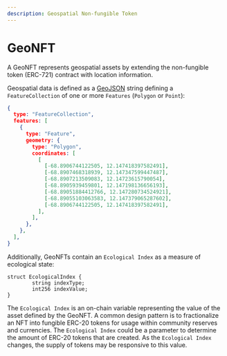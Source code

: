 ```yaml
---
description: Geospatial Non-fungible Token
---
```


# GeoNFT

A GeoNFT represents geospatial assets by extending the non-fungible token (ERC-721) contract with location information.

Geospatial data is defined as a [GeoJSON](https://www.rfc-editor.org/rfc/rfc7946) string defining a `FeatureCollection` of one or more `Features` (`Polygon` or `Point`):

```json
{
  type: "FeatureCollection",
  features: [
    {
      type: "Feature",
      geometry: {
        type: "Polygon",
        coordinates: [
          [
            [-68.8906744122505, 12.147418397582491],
            [-68.8907468318939, 12.147347599447487],
            [-68.8907213509083, 12.14723615790054],
            [-68.8905939459801, 12.147198136656193],
            [-68.89051884412766, 12.147280734524921],
            [-68.89055103063583, 12.147379065287602],
            [-68.8906744122505, 12.147418397582491],
          ],
        ],
      },
    },
  ],
}
```

Additionally, GeoNFTs contain an `Ecological Index` as a measure of ecological state:

```solidity
struct EcologicalIndex {
        string indexType;
        int256 indexValue;
}
```

The `Ecological Index` is an on-chain variable representing the value of the asset defined by the GeoNFT. A common design pattern is to fractionalize an NFT into fungible ERC-20 tokens for usage within community reserves and currencies. The `Ecological Index` could be a parameter to determine the amount of ERC-20 tokens that are created. As the `Ecological Index` changes, the supply of tokens may be responsive to this value.

